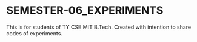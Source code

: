 # SEMESTER-06_EXPERIMENTS
This is for students of TY CSE MIT B.Tech. Created with intention to share codes of experiments.

